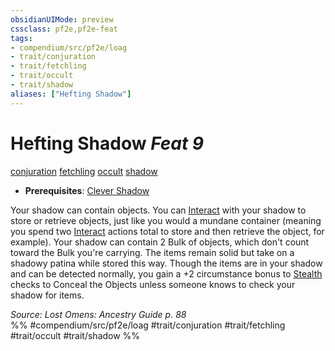 ```yaml
---
obsidianUIMode: preview
cssclass: pf2e,pf2e-feat
tags:
- compendium/src/pf2e/loag
- trait/conjuration
- trait/fetchling
- trait/occult
- trait/shadow
aliases: ["Hefting Shadow"]
---
```

# Hefting Shadow  *Feat 9*  
[conjuration](../../rules/traits/conjuration.md)  [fetchling](../../rules/traits/fetchling-b2.md)  [occult](../../rules/traits/occult.md)  [shadow](../../rules/traits/shadow.md)  

- **Prerequisites**: [Clever Shadow](clever-shadow-loag.md)

Your shadow can contain objects. You can [Interact](../../rules/actions/interact.md) with your shadow to store or retrieve objects, just like you would a mundane container (meaning you spend two [Interact](../../rules/actions/interact.md) actions total to store and then retrieve the object, for example). Your shadow can contain 2 Bulk of objects, which don't count toward the Bulk you're carrying. The items remain solid but take on a shadowy patina while stored this way. Though the items are in your shadow and can be detected normally, you gain a +2 circumstance bonus to [Stealth](../skills.md#Stealth) checks to Conceal the Objects unless someone knows to check your shadow for items.

*Source: Lost Omens: Ancestry Guide p. 88*  
%% #compendium/src/pf2e/loag #trait/conjuration #trait/fetchling #trait/occult #trait/shadow %%